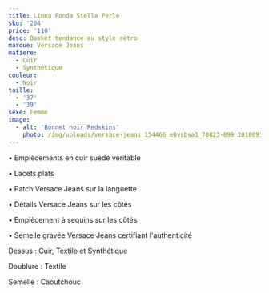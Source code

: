 ```yaml
---
title: Linea Fonda Stella Perle
sku: '204'
price: '110'
desc: Basket tendance au style rétro
marque: Versace Jeans
matiere:
  - Cuir
  - Synthétique
couleur:
  - Noir
taille:
  - '37'
  - '39'
sexe: Femme
image:
  - alt: 'Bonnet noir Redskins'
    photo: /img/uploads/versace-jeans_154466_e0vsbsa1_70823-899_20180918t152606_01.jpg
---
```

• Empiècements en cuir suédé véritable

• Lacets plats

• Patch Versace Jeans sur la languette

• Détails Versace Jeans sur les côtés

• Empiècement à sequins sur les côtés

• Semelle gravée Versace Jeans certifiant l'authenticité

Dessus : Cuir, Textile et Synthétique

Doublure : Textile

Semelle : Caoutchouc

